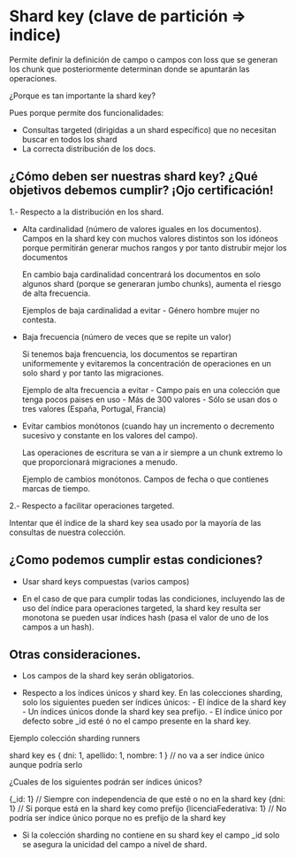 # Shard key (clave de partición => indice)

Permite definir la definición de campo o campos con loss que se generan los chunk que posteriormente determinan
donde se apuntarán las operaciones.

¿Porque es tan importante la shard key?

Pues porque permite dos funcionalidades:

- Consultas targeted (dirigidas a un shard específico) que no necesitan buscar en todos los shard
- La correcta distribución de los docs.


## ¿Cómo deben ser nuestras shard key? ¿Qué objetivos debemos cumplir? ¡Ojo certificación!

1.- Respecto a la distribución en los shard.

- Alta cardinalidad (número de valores iguales en los documentos).
    Campos en la shard key con muchos valores distintos son los idóneos 
    porque permitirán generar muchos rangos y por tanto distrubir mejor los documentos

    En cambio baja cardinalidad concentrará los documentos en solo algunos shard (porque
    se generaran jumbo chunks), aumenta el riesgo de alta frecuencia.

    Ejemplos de baja cardinalidad a evitar
        - Género hombre mujer no contesta.

- Baja frecuencia (número de veces que se repite un valor)

    Si tenemos baja frencuencia, los documentos se repartiran uniformemente y evitaremos
    la concentración de operaciones en un solo shard y por tanto las migraciones.

    Ejemplo de alta frecuencia a evitar
        - Campo pais en una colección que tenga pocos paises en uso
            - Más de 300 valores
            - Sólo se usan dos o tres valores (España, Portugal, Francia)

- Evitar cambios monótonos (cuando hay un incremento o decremento sucesivo y constante
     en los valores del campo).

     Las operaciones de escritura se van a ir siempre a un chunk extremo lo que
     proporcionará migraciones a menudo.

     Ejemplo de cambios monótonos. Campos de fecha o que contienes marcas de tiempo.


2.- Respecto a facilitar operaciones targeted.

Intentar que él índice de la shard key sea usado por la mayoría de las consultas
de nuestra colección.

## ¿Como podemos cumplir estas condiciones?

- Usar shard keys compuestas (varios campos)

- En el caso de que para cumplir todas las condiciones, incluyendo las de
  uso del índice para operaciones targeted, la shard key resulta ser monotona se
  pueden usar índices hash (pasa el valor de uno de los campos a un hash).

## Otras consideraciones.

- Los campos de la shard key serán obligatorios.

- Respecto a los índices únicos y shard key. En las colecciones sharding, solo los
  siguientes pueden ser índices únicos:
        - El índice de la shard key
        - Un índices únicos donde la shard key sea prefijo.
        - El índice único por defecto sobre _id esté ó no el campo presente en la shard key.

 Ejemplo colección sharding runners

 shard key es { dni: 1, apellido: 1, nombre: 1 } // no va a ser índice único aunque podría serlo

¿Cuales de los siguientes podrán ser índices únicos?

{_id: 1} // Siempre con independencia de que esté o no en la shard key
{dni: 1} // Si porque está en la shard key como prefijo
{licenciaFederativa: 1} // No podría ser índice único porque no es prefijo de la shard key

- Si la colección sharding no contiene en su shard key el campo _id solo se asegura la unicidad
del campo a nivel de shard.